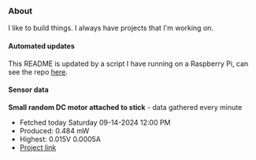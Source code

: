 ### About
I like to build things. I always have projects that I'm working on.

#### Automated updates
This README is updated by a script I have running on a Raspberry Pi, can see the repo [here](https://github.com/jdc-cunningham/raspi-git-repo-updater).

#### Sensor data


**Small random DC motor attached to stick** - data gathered every minute
- Fetched today Saturday 09-14-2024 12:00 PM
- Produced: 0.484 mW
- Highest: 0.015V 0.0005A
- [Project link](https://github.com/jdc-cunningham/turbine-raspi)